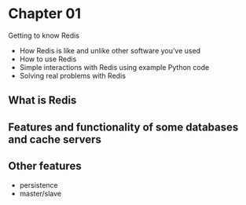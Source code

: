 # Chapter 01

Getting to know Redis

- How Redis is like and unlike other software you’ve used
- How to use Redis
- Simple interactions with Redis using example Python code
- Solving real problems with Redis

## What is Redis

## Features and functionality of some databases and cache servers

## Other features

- persistence
- master/slave

